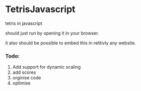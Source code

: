 # TetrisJavascript
tetris in javascript

should just run by opening it in your browser.

it also should be possible to embed this in relitivly any website.

### Todo:
1. Add support for dynamic scaling
2. add scores
3. orginise code
4. optimise
